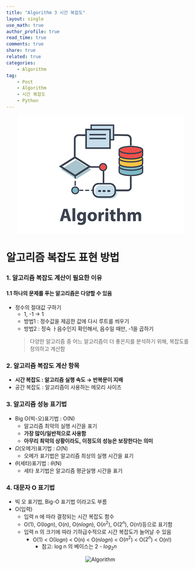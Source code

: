 ```yaml
---
title: "Algorithm 3 시간 복잡도"
layout: single
use_math: true
author_profile: true
read_time: true
comments: true
share: true
related: true
categories:
    - Algorithm
tag:
    - Post
    - Algorithm
    - 시간 복잡도
    - Python
---  
```

<p align="center">
  <img src="/assets/img/post/algorithm.png" alt="Algorithm"/>
</p> 

# 알고리즘 복잡도 표현 방법

### 1. 알고리즘 복잡도 계산이 필요한 이유

#### 1.1 하나의 문제를 푸는 알고리즘은 다양할 수 있음

* 정수의 절대값 구하기  
    * 1, -1 → 1
    * 방법1 : 정수값을 제곱한 값에 다시 루트를 씌우기
    * 방법2 : 정숙 ㅏ음수인지 확인해서, 음수일 때만, -1을 곱하기  
    > 다양한 알고리즘 중 어느 알고리즘이 더 좋은지를 분석하기 위해, 복잡도를 정의하고 계산함

### 2. 알고리즘 복잡도 계산 항목

* **시간 복잡도 : 알고리즘 실행 속도 → 반복문이 지배**   
* 공간 복잡도 : 알고리즘이 사용하는 메모리 사이즈

### 3. 알고리즘 성능 표기법

* Big O(빅-오)표기법 : O(N)
    * 알고리즘 최악의 실행 시간을 표기
    * **가장 많이/일반적으로 사용함**
    * **아무리 최악의 상황이라도, 이정도의 성능은 보장한다는 의미**  
* $\Omega$(오메가)표기법 : $\Omega$(N)  
    * 오메가 표기법은 알고리즘 최상의 실행 시간을 표기
* $\theta$(세타)표기법 : $\theta$(N)
    * 세타 포기법은 알고리즘 평균실행 시간을 표기

### 4. 대문자 O 표기법
* 빅 오 표기법, Big-O 표기법 이라고도 부름
* O(입력)
  - 입력 n 에 따라 결정되는 시간 복잡도 함수
  - O(1), O($log n$), O(n), O(n$log n$), O($n^2$), O($2^n$), O(n!)등으로 표기함
  - 입력 n 의 크기에 따라 기하급수적으로 시간 복잡도가 늘어날 수 있음
    - O(1) < O($log n$) < O(n) < O(n$log n$) < O($n^2$) < O($2^n$) < O(n!)
      - 참고: log n 의 베이스는 2 - $log_2 n$

<p align="center">
  <img src="/images/2021-08-19-Algorithm_03_files/bigO.png" alt="Algorithm"/>
</p> 
